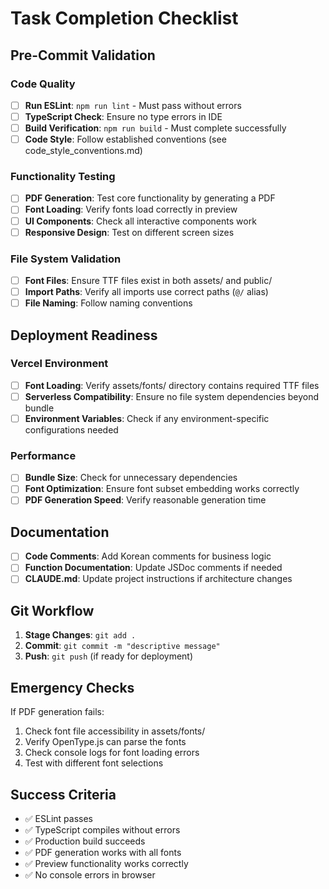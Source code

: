 # Task Completion Checklist

## Pre-Commit Validation

### Code Quality
- [ ] **Run ESLint**: `npm run lint` - Must pass without errors
- [ ] **TypeScript Check**: Ensure no type errors in IDE
- [ ] **Build Verification**: `npm run build` - Must complete successfully
- [ ] **Code Style**: Follow established conventions (see code_style_conventions.md)

### Functionality Testing
- [ ] **PDF Generation**: Test core functionality by generating a PDF
- [ ] **Font Loading**: Verify fonts load correctly in preview
- [ ] **UI Components**: Check all interactive components work
- [ ] **Responsive Design**: Test on different screen sizes

### File System Validation
- [ ] **Font Files**: Ensure TTF files exist in both assets/ and public/
- [ ] **Import Paths**: Verify all imports use correct paths (`@/` alias)
- [ ] **File Naming**: Follow naming conventions

## Deployment Readiness

### Vercel Environment
- [ ] **Font Loading**: Verify assets/fonts/ directory contains required TTF files
- [ ] **Serverless Compatibility**: Ensure no file system dependencies beyond bundle
- [ ] **Environment Variables**: Check if any environment-specific configurations needed

### Performance
- [ ] **Bundle Size**: Check for unnecessary dependencies
- [ ] **Font Optimization**: Ensure font subset embedding works correctly
- [ ] **PDF Generation Speed**: Verify reasonable generation time

## Documentation
- [ ] **Code Comments**: Add Korean comments for business logic
- [ ] **Function Documentation**: Update JSDoc comments if needed
- [ ] **CLAUDE.md**: Update project instructions if architecture changes

## Git Workflow
1. **Stage Changes**: `git add .`
2. **Commit**: `git commit -m "descriptive message"`
3. **Push**: `git push` (if ready for deployment)

## Emergency Checks
If PDF generation fails:
1. Check font file accessibility in assets/fonts/
2. Verify OpenType.js can parse the fonts
3. Check console logs for font loading errors
4. Test with different font selections

## Success Criteria
- ✅ ESLint passes
- ✅ TypeScript compiles without errors
- ✅ Production build succeeds
- ✅ PDF generation works with all fonts
- ✅ Preview functionality works correctly
- ✅ No console errors in browser